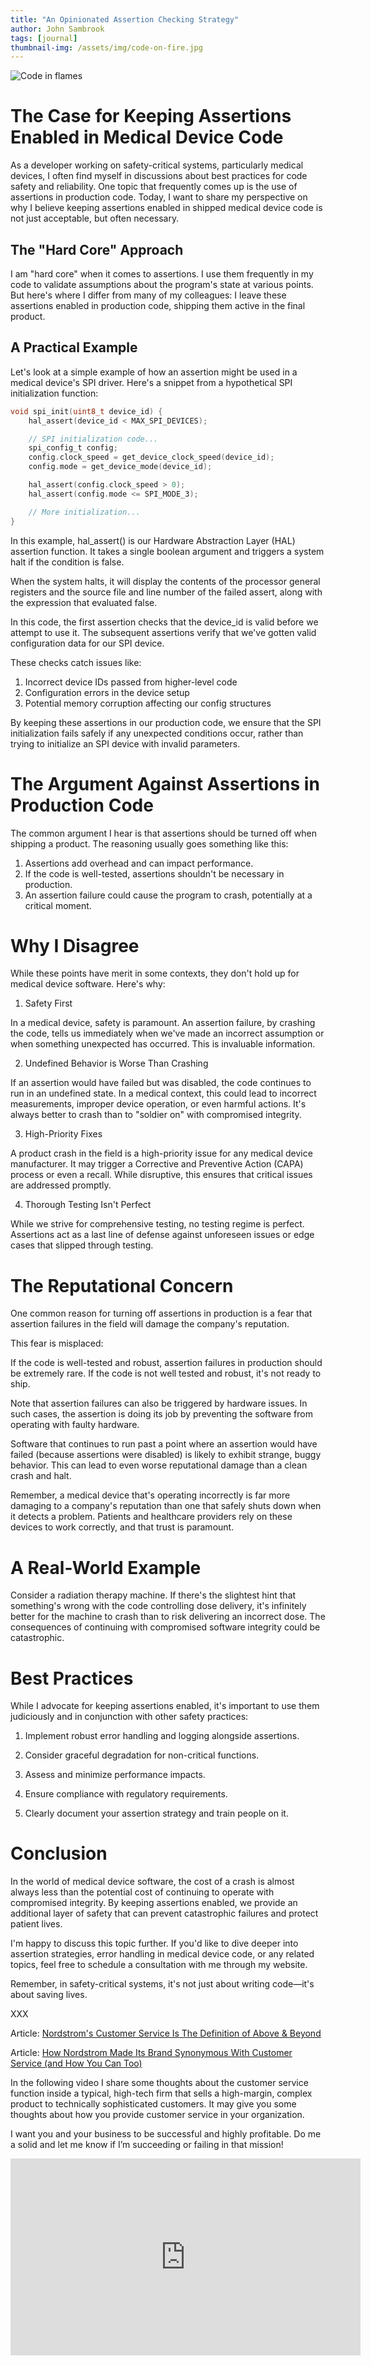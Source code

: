 ```yaml
---
title: "An Opinionated Assertion Checking Strategy"
author: John Sambrook
tags: [journal]
thumbnail-img: /assets/img/code-on-fire.jpg
---
```

![Code in flames](/assets/img/code-on-fire.jpg "Code going up in flames")

# The Case for Keeping Assertions Enabled in Medical Device Code

As a developer working on safety-critical systems, particularly
medical devices, I often find myself in discussions about best
practices for code safety and reliability. One topic that frequently
comes up is the use of assertions in production code. Today, I want to
share my perspective on why I believe keeping assertions enabled in
shipped medical device code is not just acceptable, but often
necessary.

## The "Hard Core" Approach

I am "hard core" when it comes to assertions. I use them frequently in
my code to validate assumptions about the program's state at various
points. But here's where I differ from many of my colleagues: I leave
these assertions enabled in production code, shipping them active in
the final product.

## A Practical Example

Let's look at a simple example of how an assertion might be used in a
medical device's SPI driver. Here's a snippet from a hypothetical SPI
initialization function:

```c
void spi_init(uint8_t device_id) {
    hal_assert(device_id < MAX_SPI_DEVICES);

    // SPI initialization code...
    spi_config_t config;
    config.clock_speed = get_device_clock_speed(device_id);
    config.mode = get_device_mode(device_id);

    hal_assert(config.clock_speed > 0);
    hal_assert(config.mode <= SPI_MODE_3);

    // More initialization...
}
```

In this example, hal_assert() is our Hardware Abstraction Layer (HAL)
assertion function. It takes a single boolean argument and triggers a
system halt if the condition is false.

When the system halts, it will display the contents of the processor
general registers and the source file and line number of the failed
assert, along with the expression that evaluated false.

In this code, the first assertion checks that the device_id is valid
before we attempt to use it. The subsequent assertions verify that
we've gotten valid configuration data for our SPI device.

These checks catch issues like:

1. Incorrect device IDs passed from higher-level code
2. Configuration errors in the device setup
3. Potential memory corruption affecting our config structures

By keeping these assertions in our production code, we ensure that the
SPI initialization fails safely if any unexpected conditions occur,
rather than trying to initialize an SPI device with invalid
parameters.

# The Argument Against Assertions in Production Code

The common argument I hear is that assertions should be turned off
when shipping a product. The reasoning usually goes something like
this:

1. Assertions add overhead and can impact performance.
2. If the code is well-tested, assertions shouldn't be necessary in production.
3. An assertion failure could cause the program to crash, potentially at a critical moment.

# Why I Disagree

While these points have merit in some contexts, they don't hold up for
medical device software. Here's why:

1. Safety First

In a medical device, safety is paramount. An assertion failure, by
crashing the code, tells us immediately when we've made an incorrect
assumption or when something unexpected has occurred. This is
invaluable information.

2. Undefined Behavior is Worse Than Crashing

If an assertion would have failed but was disabled, the code continues
to run in an undefined state. In a medical context, this could lead to
incorrect measurements, improper device operation, or even harmful
actions. It's always better to crash than to "soldier on" with
compromised integrity.

3. High-Priority Fixes

A product crash in the field is a high-priority issue for any medical
device manufacturer. It may trigger a Corrective and Preventive Action
(CAPA) process or even a recall. While disruptive, this ensures that
critical issues are addressed promptly.

4. Thorough Testing Isn't Perfect

While we strive for comprehensive testing, no testing regime is
perfect. Assertions act as a last line of defense against unforeseen
issues or edge cases that slipped through testing.

# The Reputational Concern

One common reason for turning off assertions in production is a fear
that assertion failures in the field will damage the company's
reputation.

This fear is misplaced:

If the code is well-tested and robust, assertion failures in
production should be extremely rare. If the code is not well
tested and robust, it's not ready to ship.

Note that assertion failures can also be triggered by hardware
issues. In such cases, the assertion is doing its job by preventing
the software from operating with faulty hardware.

Software that continues to run past a point where an assertion would
have failed (because assertions were disabled) is likely to exhibit
strange, buggy behavior. This can lead to even worse reputational
damage than a clean crash and halt.

Remember, a medical device that's operating incorrectly is far more
damaging to a company's reputation than one that safely shuts down
when it detects a problem. Patients and healthcare providers rely on
these devices to work correctly, and that trust is paramount.

# A Real-World Example

Consider a radiation therapy machine. If there's the slightest hint
that something's wrong with the code controlling dose delivery, it's
infinitely better for the machine to crash than to risk delivering an
incorrect dose. The consequences of continuing with compromised
software integrity could be catastrophic.

# Best Practices

While I advocate for keeping assertions enabled, it's important to use
them judiciously and in conjunction with other safety practices:

1. Implement robust error handling and logging alongside assertions.

2. Consider graceful degradation for non-critical functions.

3. Assess and minimize performance impacts.

4. Ensure compliance with regulatory requirements.

5. Clearly document your assertion strategy and train people on it.

# Conclusion

In the world of medical device software, the cost of a crash is almost
always less than the potential cost of continuing to operate with
compromised integrity. By keeping assertions enabled, we provide an
additional layer of safety that can prevent catastrophic failures and
protect patient lives.

I'm happy to discuss this topic further. If you'd like to dive
deeper into assertion strategies, error handling in medical device
code, or any related topics, feel free to schedule a consultation with
me through my website.

Remember, in safety-critical systems, it's not just about writing
code—it's about saving lives.

XXX

Article: [Nordstrom's Customer Service Is The Definition of Above & Beyond](https://sharpencx.com/blog/nordstrom-customer-service/)

Article: [How Nordstrom Made Its Brand Synonymous With Customer Service (and How You Can Too)](https://www.shopify.com/retail/119531651-how-nordstrom-made-its-brand-synonymous-with-customer-service-and-how-you-can-too)

In the following video I share some thoughts about the customer service function inside a typical, high-tech firm that sells a high-margin, complex product to technically sophisticated customers. It may give you some thoughts about how you provide customer service in your organization.

I want you and your business to be successful and highly profitable. Do me a solid and let me know if I’m succeeding or failing in that mission!

<div class="center">
  <iframe width="560" height="315" src="https://www.youtube.com/embed/VQBiOrBiJ5w" title="YouTube video player" frameborder="0" allow="accelerometer; autoplay; clipboard-write; encrypted-media; gyroscope; picture-in-picture; web-share" allowfullscreen></iframe>
</div>
